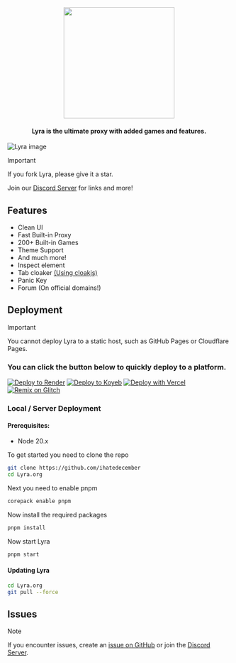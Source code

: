 <div align=center>

<img src="https://github.com/ihatedecember/blob/main/public/media/LLBIG.svg" height="250px">
<h4 align="center">Lyra is the ultimate proxy with added games and features.</h4>
</div>

![Lyra image](https://i.imgur.com/j3QKeVE.png)

> [!IMPORTANT]
> If you fork Lyra, please give it a star.

Join our [Discord Server](https://dsc.gg/parcoil) for links and more!

## Features

- Clean UI
- Fast Built-in Proxy
- 200+ Built-in Games
- Theme Support
- And much more!
- Inspect element
- Tab cloaker [(Using cloakjs)](https://github.com/Parcoil/cloak)
- Panic Key
- Forum (On official domains!)

## Deployment

> [!IMPORTANT]
> You cannot deploy Lyra to a static host, such as GitHub Pages or Cloudflare Pages.

### You can click the button below to quickly deploy to a platform.

[![Deploy to Render](https://binbashbanana.github.io/deploy-buttons/buttons/remade/render.svg)](https://render.com/deploy?repo=https://github.com/ihatedecember)
[![Deploy to Koyeb](https://binbashbanana.github.io/deploy-buttons/buttons/remade/koyeb.svg)](https://app.koyeb.com/deploy?type=git&repository=github.com/Parcoil/Lyra.org&branch=main&name=Lyra)
[![Deploy with Vercel](https://binbashbanana.github.io/deploy-buttons/buttons/remade/vercel.svg)](https://vercel.com/new/clone?repositoryurl=https://github.com/ihatedecember)
<a target="_blank" href="https://glitch.com/edit/#!/import/github/parcoil/Lyra.org"><img alt="Remix on Glitch" src="https://binbashbanana.github.io/deploy-buttons/buttons/remade/glitch.svg"></a>

### Local / Server Deployment

#### Prerequisites:

- Node 20.x

To get started you need to clone the repo

```bash
git clone https://github.com/ihatedecember
cd Lyra.org
```

Next you need to enable pnpm

```bash
corepack enable pnpm 
```

Now install the required packages

```bash
pnpm install
```

Now start Lyra

```bash
pnpm start
```

#### Updating Lyra

```bash
cd Lyra.org
git pull --force
```

## Issues

> [!NOTE]
> If you encounter issues, create an [issue on GitHub](https://github.com/ihatedecember/issues/new) or join the [Discord Server](https://dsc.gg/parcoil).
